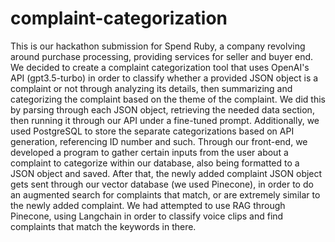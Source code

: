 # complaint-categorization

This is our hackathon submission for Spend Ruby, a company revolving around purchase processing, providing services for seller and buyer end. We decided to create a complaint categorization tool that uses OpenAI's API (gpt3.5-turbo) in order to classify whether a provided JSON object is a complaint or not through analyzing its details, then summarizing and categorizing the complaint based on the theme of the complaint. We did this by parsing through each JSON object, retrieving the needed data section, then running it through our API under a fine-tuned prompt. Additionally, we used PostgreSQL to store the separate categorizations based on API generation, referencing ID number and such. Through our front-end, we developed a program to gather certain inputs from the user about a complaint to categorize within our database, also being formatted to a JSON object and saved. After that, the newly added complaint JSON object gets sent through our vector database (we used Pinecone), in order to do an augmented search for complaints that match, or are extremely similar to the newly added complaint. We had attempted to use RAG through Pinecone, using Langchain in order to classify voice clips and find complaints that match the keywords in there.
